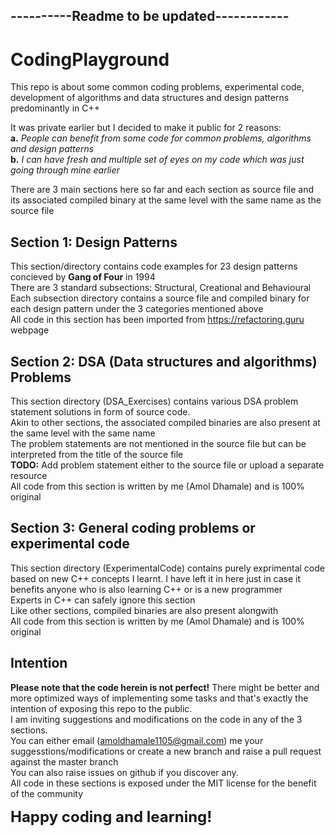 ## ----------Readme to be updated------------
# CodingPlayground
This repo is about some common coding problems, experimental code, development of algorithms and data structures and design patterns predominantly in C++   

It was private earlier but I decided to make it public for 2 reasons:   
  **a.** *People can benefit from some code for common problems, algorithms and design patterns*  
  **b.** *I can have fresh and multiple set of eyes on my code which was just going through mine earlier*  

There are 3 main sections here so far and each section as source file and its associated compiled binary at the same level with the same name as the source file  

## Section 1: Design Patterns
This section/directory contains code examples for 23 design patterns concieved by **Gang of Four** in 1994  
There are 3 standard subsections: Structural, Creational and Behavioural   
Each subsection directory contains a source file and compiled binary for each design pattern under the 3 categories mentioned above  
All code in this section has been imported from https://refactoring.guru webpage

## Section 2: DSA (Data structures and algorithms) Problems
This section directory (DSA_Exercises) contains various DSA problem statement solutions in form of source code.  
Akin to other sections, the associated compiled binaries are also present at the same level with the same name  
The problem statements are not mentioned in the source file but can be interpreted from the title of the source file  
**TODO:** Add problem statement either to the source file or upload a separate resource  
All code from this section is written by me (Amol Dhamale) and is 100% original

## Section 3: General coding problems or experimental code
This section directory (ExperimentalCode) contains purely exprimental code based on new C++ concepts I learnt. I have left it in here just in case it benefits anyone who is also learning C++ or is a new programmer  
Experts in C++ can safely ignore this section  
Like other sections, compiled binaries are also present alongwith  
All code from this section is written by me (Amol Dhamale) and is 100% original

## Intention
**Please note that the code herein is not perfect!** There might be better and more optimized ways of implementing some tasks and that's exactly the intention of exposing this repo to the public.  
I am inviting suggestions and modifications on the code in any of the 3 sections.  
You can either email (amoldhamale1105@gmail.com) me your suggesstions/modifications or create a new branch and raise a pull request against the master branch  
You can also raise issues on github if you discover any.  
All code in these sections is exposed under the MIT license for the benefit of the community  

<font size="5">**Happy coding and learning!**</font>
